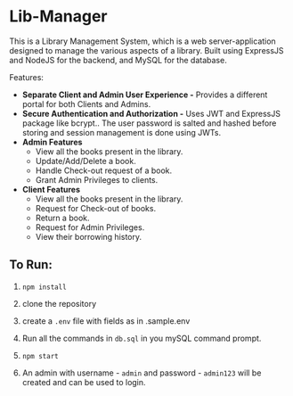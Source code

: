 # Lib-Manager

This is a Library Management System, which is a web server-application designed to manage the various aspects of a library. Built using ExpressJS and NodeJS for the backend, and MySQL for the database.

Features:

- **Separate Client and Admin User Experience -** Provides a different portal for both Clients and Admins.
- **Secure Authentication and Authorization -** Uses JWT and ExpressJS package like bcrypt.. The user password is salted and hashed before storing and session management is done using JWTs.
- **Admin Features**
    - View all the books present in the library.
    - Update/Add/Delete a book.
    - Handle Check-out request of a book.
    - Grant Admin Privileges to clients.
- **Client Features**
    - View all the books present in the library.
    - Request for Check-out of books.
    - Return a book.
    - Request for Admin Privileges.
    - View their borrowing history.

## To Run:

1) `npm install`

2) clone the repository

3) create a `.env` file with fields as in .sample.env

4) Run all the commands in `db.sql` in you mySQL command prompt.

5) `npm start`

6) An admin with username - `admin`  and password - `admin123`  will be created and can be used to     login.
